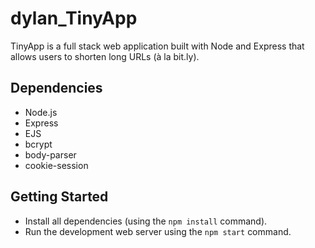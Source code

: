 # dylan_TinyApp
TinyApp is a full stack web application built with Node and Express that allows users to shorten long URLs (à la bit.ly).

## Dependencies

- Node.js
- Express
- EJS
- bcrypt
- body-parser
- cookie-session

## Getting Started

- Install all dependencies (using the `npm install` command).
- Run the development web server using the `npm start` command.
